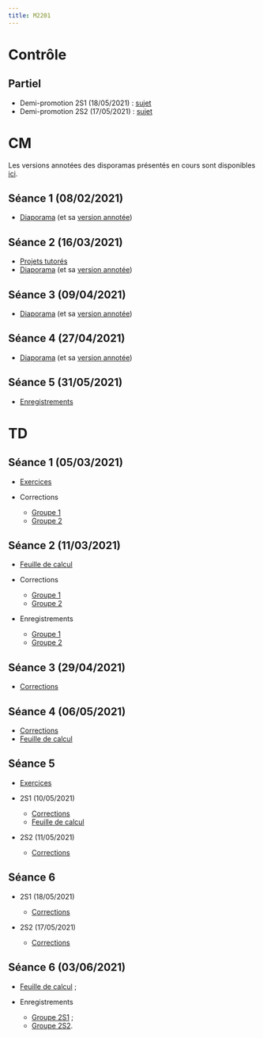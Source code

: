 ```yaml
---
title: M2201
---
```


<!--
Voici les informations relatives à la prochaine séance en distanciel :

* **Horaire** : 08/02/2021 de 8H30 à 10H30 ;
* **Lien zoom** : <https://us02web.zoom.us/j/86179698117?pwd=VXJ4bkxKLzNYOU5YeEdxUUlrZUJFZz09> ;
* **Meeting ID** : `861 7969 8117` ;
* **Mot de passe** : `QtcxY7`.
-->

# Contrôle

## Partiel

* Demi-promotion 2S1 (18/05/2021) : [sujet](partiel/2S1.pdf)
* Demi-promotion 2S2 (17/05/2021) : [sujet](partiel/2S2.pdf)

# CM

Les versions annotées des disporamas présentés en cours sont disponibles [ici](https://drive.google.com/drive/folders/1H6s7ey3Yb_qI4cae1w2Wu8eYbZMhVAFn?usp=sharing).

## Séance 1 (08/02/2021)

* [Diaporama](cm/20210208.pdf) (et sa [version annotée](cm/20210208bis.pdf))

## Séance 2 (16/03/2021)

* [Projets tutorés](cm/ptut.pdf)
* [Diaporama](cm/20210316.pdf) (et sa [version annotée](cm/20210316bis.pdf))

## Séance 3 (09/04/2021)

* [Diaporama](cm/20210409.pdf) (et sa [version annotée](cm/20210409bis.pdf))

## Séance 4 (27/04/2021)

* [Diaporama](cm/20210427.pdf) (et sa [version annotée](cm/20210427bis.pdf))

## Séance 5 (31/05/2021)

* [Enregistrements](https://filesender.renater.fr/?s=download&token=463bb1aa-367b-4948-a49f-2fce0096c81d)

# TD

## Séance 1 (05/03/2021)

* [Exercices](td/1/exercices.pdf)
* Corrections

	- [Groupe 1](td/1/1.pdf)
	- [Groupe 2](td/1/2.pdf)

## Séance 2 (11/03/2021)

* [Feuille de calcul](td/2/ex2.html)
* Corrections

	- [Groupe 1](td/2/1.pdf)
	- [Groupe 2](td/2/2.pdf)

* Enregistrements

	- [Groupe 1](https://filesender.renater.fr/?s=download&token=ebee06a5-670b-4644-b65b-d5b9db0a3970)
	- [ Groupe 2](https://filesender.renater.fr/?s=download&token=fc96f3e0-6d6a-48b6-93dd-dec088d85012)

## Séance 3 (29/04/2021)

* [Corrections](td/3/corrections.pdf)

## Séance 4 (06/05/2021)

* [Corrections](td/4/corrections.pdf)
* [Feuille de calcul](td/4/notebook.html)

## Séance 5

* [Exercices](td/5/exercices.pdf)
* 2S1 (10/05/2021)

	* [Corrections](td/5/1/corrections.pdf)
	* [Feuille de calcul](td/5/1/notebook.html)

* 2S2 (11/05/2021)

	* [Corrections](td/5/2/corrections.pdf)
## Séance 6

* 2S1 (18/05/2021)

	* [Corrections](td/6/1/corrections.pdf)

* 2S2 (17/05/2021)

	* [Corrections](td/6/2/corrections.pdf)

## Séance 6 (03/06/2021)

* [Feuille de calcul](td/7/notebook.html) ;
* Enregistrements

	- [Groupe 2S1](https://filesender.renater.fr/?s=download&token=1568e694-a021-48d0-a6d0-d94a0a0219fb) ;
	- [Groupe 2S2](https://filesender.renater.fr/?s=download&token=5d209f7c-0706-4a7e-937f-7d39b32d7c1d).

